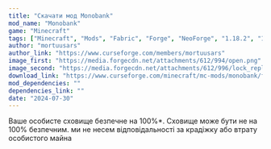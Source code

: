 ```yaml
---
title: "Скачати мод Monobank"
mod_name: "Monobank"
game: "Minecraft"
tags: ["Minecraft", "Mods", "Fabric", "Forge", "NeoForge", "1.18.2", "1.19.2", "1.19.3", "1.20.1", "1.21.1"]
author: "mortuusars"
author_link: "https://www.curseforge.com/members/mortuusars"
image_first: "https://media.forgecdn.net/attachments/612/994/open.png"
image_second: "https://media.forgecdn.net/attachments/612/996/lock_replacement.png"
download_link: "https://www.curseforge.com/minecraft/mc-mods/monobank/files/all?page=1&pageSize=20"
mod_dependencies: ""
dependencies_link: ""
date: "2024-07-30"
---
```


Ваше особисте сховище безпечне на 100%*. Сховище може бути не на 100% безпечним. ми не несем відповідальності за крадіжку або втрату особистого майна